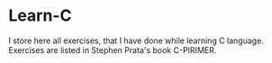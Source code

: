 # Learn-C

I store here all exercises, that I have done while learning C language.
Exercises are listed in Stephen Prata's book C-PIRIMER.
